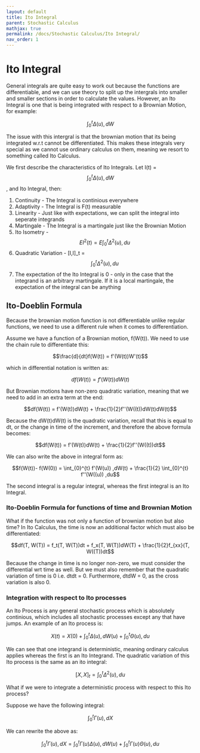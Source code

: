 ```yaml
---
layout: default
title: Ito Integral
parent: Stochastic Calculus
mathjax: true
permalink: /docs/Stochastic Calculus/Ito Integral/
nav_order: 1
---
```

# Ito Integral
General integrals are quite easy to work out because the functions are differentiable, and we can use theory to split up the intergrals into smaller and smaller sections in order to calculate the values. However, an Ito Integral is one that is being integrated with respect to a Brownian Motion, for example:

$$\int_{0}^{t} \Delta (u) ,dW$$

The issue with this intergral is that the brownian motion that its being integrated w.r.t cannot be differentiated. This makes these integrals very special as we cannot use ordinary calculus on them, meaning we resort to something called Ito Calculus.

We first describe the characteristics of Ito Integrals. Let I(t) = $$\int_{0}^{t} \Delta (u) ,dW$$, and Ito Integral, then:
1. Continuity - The Integral is continious everywhere
2. Adaptivity - The Integral is F(t) measurable
3. Linearity - Just like with expectations, we can split the integral into seperate integrands
4. Martingale - The Integral is a martingale just like the Brownian Motion
5. Ito Isometry - $$EI^2(t) = E \int_{0}^{t} \Delta^2 (u) ,du$$
6. Quadratic Variation - [I,I]_t = $$\int_{0}^{t} \Delta^2 (u) ,du$$
7. The expectation of the Ito Integral is 0 - only in the case that the integrand is an arbitrary martingale. If it is a local martingale, the expectation of the integral can be anything

## Ito-Doeblin Formula
Because the brownian motion function is not differentiable unlike regular functions, we need to use a different rule when it comes to differentiation. 

Assume we have a function of a Brownian motion, f(W(t)). We need to use the chain rule to differentiate this:

$$\frac{d}{dt}f(W(t)) = f'(W(t))W'(t)$$

which in differential notation is written as:

$$df(W(t)) = f'(W(t))dW(t)$$

But Brownian motions have non-zero quadratic variation, meaning that we need to add in an extra term at the end:

$$df(W(t)) = f'(W(t))dW(t) + \frac{1}{2}f''(W((t))dW(t)dW(t)$$

Because the dW(t)dW(t) is the quadratic variation, recall that this is equal to dt, or the change in time of the increment, and therefore the above formula becomes:

$$df(W(t)) = f'(W(t))dW(t) + \frac{1}{2}f''(W((t))dt$$

We can also write the above in integral form as:

$$f(W(t))- f(W(0)) = \int_{0}^{t} f'(W(u)) ,dW(t) + \frac{1}{2} \int_{0}^{t} f''(W((u)) ,du$$

The second integral is a regular integral, whereas the first integral is an Ito Integral.

### Ito-Doeblin Formula for functions of time and Brownian Motion
What if the function was not only a function of brownian motion but also time? In Ito Calculus, the time is now an additional factor which must also be differentiated:

$$df(T, W(T)) = f_t(T, W(T))dt + f_x(T, W(T))dW(T) + \frac{1}{2}f_{xx}(T, W((T))dt$$

Because the change in time is no longer non-zero, we must consider the differential wrt time as well. But we must also remember that the quadratic variation of time is 0 i.e. dtdt = 0. Furthermore, dtdW = 0, as the cross variation is also 0.

### Integration with respect to Ito processes
An Ito Process is any general stochastic process which is absolutely continious, which includes all stochastic processes except any that have jumps. An example of an Ito process is:

$$X(t) = X(0) + \int_{0}^{t} \Delta (u) ,dW(u) + \int_{0}^{t} \Theta (u) ,du$$

We can see that one integrand is deterministic, meaning ordinary calculus applies whereas the first is an Ito Integrand. The quadratic variation of this Ito process is the same as an ito integral:

$$[X,X]_t = \int_{0}^{t} \Delta^2 (u) ,du$$

What if we were to integrate a deterministic process with respect to this Ito process?

Suppose we have the following integral:

$$\int_{0}^{t} \Gamma(u) ,dX$$

We can rewrite the above as:

$$\int_{0}^{t} \Gamma(u) ,dX = \int_{0}^{t} \Gamma (u) \Delta (u) ,dW(u) + \int_{0}^{t} \Gamma(u) \Theta (u) ,du$$
